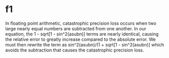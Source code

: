 # f1

In floating point arithmetic, catastrophic precision loss occurs when two large nearly equal numbers are subtracted
from one another. In our equation, the 1 - sqrt[1 - sin^2(asubn)] terms are nearly identical, causing the relative error to 
greatly increase compared to the absolute error. We must then rewrite the term as sin^2(asubn)/(1 + sqrt[1 - sin^2(asubn)] 
which avoids the subtraction that causes the catastrophic precision loss.
